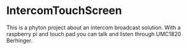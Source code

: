 # IntercomTouchScreen
This is a phyton project about an intercom broadcast solution. With a raspberry pi and touch pad you can talk and listen through UMC1820 Berhinger.
